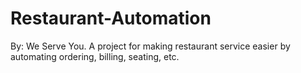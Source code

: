 # Restaurant-Automation
By: We Serve You. A project for making restaurant service easier by automating ordering, billing, seating, etc.
